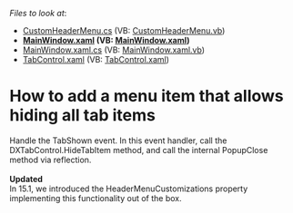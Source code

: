 <!-- default file list -->
*Files to look at*:

* [CustomHeaderMenu.cs](./CS/CustomHeaderMenu.cs) (VB: [CustomHeaderMenu.vb](./VB/CustomHeaderMenu.vb))
* **[MainWindow.xaml](./CS/MainWindow.xaml) (VB: [MainWindow.xaml](./VB/MainWindow.xaml))**
* [MainWindow.xaml.cs](./CS/MainWindow.xaml.cs) (VB: [MainWindow.xaml.vb](./VB/MainWindow.xaml.vb))
* [TabControl.xaml](./CS/TabControl.xaml) (VB: [TabControl.xaml](./VB/TabControl.xaml))
<!-- default file list end -->
# How to add a menu item that allows hiding all tab items


<p>Handle the TabShown event. In this event handler, call the DXTabControl.HideTabItem method, and call the internal PopupClose method via reflection.<br /><br /><strong>Updated</strong><br />In 15.1, we introduced the HeaderMenuCustomizations property implementing this functionality out of the box.</p>

<br/>


